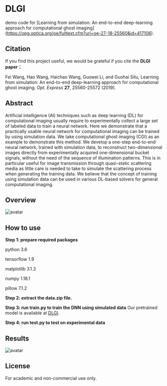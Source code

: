 # DLGI
demo code for [Learning from simulation: An end-to-end deep-learning approach for computational ghost imaging] (https://opg.optica.org/oe/fulltext.cfm?uri=oe-27-18-25560&id=417106).

## Citation
If you find this project useful, we would be grateful if you cite the **DLGI paper：**

Fei Wang, Hao Wang, Haichao Wang, Guowei Li, and Guohai Situ, Learning from simulation: An end-to-end deep-learning approach for computational ghost imaging. *Opt. Express* **27**, 25560-25572 (2019).

## Abstract
Artificial intelligence (AI) techniques such as deep learning (DL) for computational imaging usually require to experimentally collect a large set of labeled data to train a neural network. Here we demonstrate that a practically usable neural network for computational imaging can be trained by using simulation data. We take computational ghost imaging (CGI) as an example to demonstrate this method. We develop a one-step end-to-end neural network, trained with simulation data, to reconstruct two-dimensional images directly from experimentally acquired one-dimensional bucket signals, without the need of the sequence of illumination patterns. This is in particular useful for image transmission through quasi-static scattering media as little care is needed to take to simulate the scattering process when generating the training data. We believe that the concept of training using simulation data can be used in various DL-based solvers for general computational imaging.

## Overview
![avatar](https://opg.optica.org/getimagev2.cfm?img=46zJdtApaV97%2B9ndrYMkWFLBoAafOUC8FhR2zAxpBpA%3D)

## How to use
**Step 1: prepare required packages**

python 3.6

tensorflow 1.9

matplotlib 3.1.3

numpy 1.18.1

pillow 7.1.2

**Step 2: extract the data.zip file.**

**Step 3: run train.py to train the DNN using simulated data**
Our pretrained model is available at [DLGI](https://drive.google.com/file/d/12DmpaUAVgL5srvdEyst4M0ZEYAwpF9Sw/view?usp=sharing).

**Step 4: run test.py to test on experimental data**

## Results
![avatar](https://opg.optica.org/getimagev2.cfm?img=lpPlLTEXInXX6MLyDMvBFDVCRka7tl0PN9%2BqTuSQxwI%3D)
## License
For academic and non-commercial use only.
